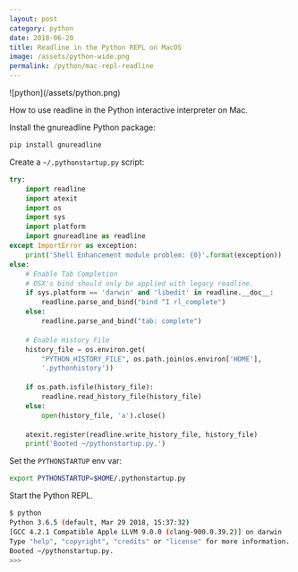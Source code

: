 ```yaml
---
layout: post
category: python
date: 2018-06-20
title: Readline in the Python REPL on MacOS
image: /assets/python-wide.png
permalink: /python/mac-repl-readline
---
```

<div class="wide-logos" markdown="1">
![python](/assets/python.png)
</div>

How to use readline in the Python interactive interpreter on Mac.

Install the gnureadline Python package:
```sh
pip install gnureadline
```

Create a `~/.pythonstartup.py` script:
```python
try:
    import readline
    import atexit
    import os
    import sys
    import platform
    import gnureadline as readline
except ImportError as exception:
    print('Shell Enhancement module problem: {0}'.format(exception))
else:
    # Enable Tab Completion
    # OSX's bind should only be applied with legacy readline.
    if sys.platform == 'darwin' and 'libedit' in readline.__doc__:
        readline.parse_and_bind("bind ^I rl_complete")
    else:
        readline.parse_and_bind("tab: complete")

    # Enable History File
    history_file = os.environ.get(
        "PYTHON_HISTORY_FILE", os.path.join(os.environ['HOME'],
        '.pythonhistory'))

    if os.path.isfile(history_file):
        readline.read_history_file(history_file)
    else:
        open(history_file, 'a').close()

    atexit.register(readline.write_history_file, history_file)
    print('Booted ~/pythonstartup.py.')
```

Set the `PYTHONSTARTUP` env var:
```sh
export PYTHONSTARTUP=$HOME/.pythonstartup.py
```

Start the Python REPL.
```sh
$ python
Python 3.6.5 (default, Mar 29 2018, 15:37:32)
[GCC 4.2.1 Compatible Apple LLVM 9.0.0 (clang-900.0.39.2)] on darwin
Type "help", "copyright", "credits" or "license" for more information.
Booted ~/pythonstartup.py.
>>>
```
